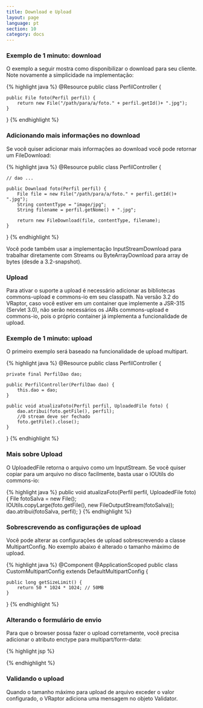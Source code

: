 ```yaml
---
title: Download e Upload
layout: page
language: pt
section: 10
category: docs
---
```


<h3>Exemplo de 1 minuto: download</h3>

O exemplo a seguir mostra como disponibilizar o download para seu cliente.
Note novamente a simplicidade na implementação:

{% highlight java %}
@Resource
public class PerfilController {

    public File foto(Perfil perfil) {
        return new File("/path/para/a/foto." + perfil.getId()+ ".jpg"); 
    }
}
{% endhighlight %}

<h3>Adicionando mais informações no download</h3>

Se você quiser adicionar mais informações ao download você pode retornar um FileDownload:

{% highlight java %}
@Resource
public class PerfilController {

    // dao ...

    public Download foto(Perfil perfil) {
        File file = new File("/path/para/a/foto." + perfil.getId()+ ".jpg");
        String contentType = "image/jpg";
        String filename = perfil.getNome() + ".jpg";
        
        return new FileDownload(file, contentType, filename); 
    }
}
{% endhighlight %}

Você pode também usar a implementação InputStreamDownload para trabalhar diretamente com Streams ou ByteArrayDownload para array de bytes (desde a 3.2-snapshot).

<h3>Upload</h3>

Para ativar o suporte a upload é necessário adicionar as bibliotecas commons-upload e commons-io em seu classpath.
Na versão 3.2 do VRaptor, caso você estiver em um container que implemente a JSR-315 (Servlet 3.0), não serão necessários os JARs commons-upload e commons-io, pois o próprio container já implementa a funcionalidade de upload.

<h3>Exemplo de 1 minuto: upload</h3>

O primeiro exemplo será baseado na funcionalidade de upload multipart.

{% highlight java %}
@Resource
public class PerfilController {

    private final PerfilDao dao;

    public PerfilController(PerfilDao dao) {
        this.dao = dao;
    }

    public void atualizaFoto(Perfil perfil, UploadedFile foto) {
        dao.atribui(foto.getFile(), perfil);
        //O stream deve ser fechado
        foto.getFile().close();
    }
}
{% endhighlight %}

<h3>Mais sobre Upload</h3>

O UploadedFile retorna o arquivo como um InputStream. Se você quiser copiar para um arquivo no disco facilmente, basta usar o IOUtils do commons-io:

{% highlight java %}
public void atualizaFoto(Perfil perfil, UploadedFile foto) {
    File fotoSalva = new File();    
    IOUtils.copyLarge(foto.getFile(), new FileOutputStream(fotoSalva));
    dao.atribui(fotoSalva, perfil);
}
{% endhighlight %}

<h3>Sobrescrevendo as configurações de upload</h3>

Você pode alterar as configurações de upload sobrescrevendo a classe MultipartConfig. No exemplo abaixo é alterado o tamanho máximo de upload.

{% highlight java %}
@Component
@ApplicationScoped
public class CustomMultipartConfig extends DefaultMultipartConfig {

    public long getSizeLimit() {
        return 50 * 1024 * 1024; // 50MB
    }

}
{% endhighlight %}

<h3>Alterando o formulário de envio</h3>

Para que o browser possa fazer o upload corretamente, você precisa adicionar o atributo enctype para multipart/form-data:

{% highlight jsp %}
<form action="minha-action" method="post" enctype="multipart/form-data">
{% endhighlight %}

<h3>Validando o upload</h3>

Quando o tamanho máximo para upload de arquivo exceder o valor configurado, o VRaptor adiciona uma mensagem no objeto Validator.
